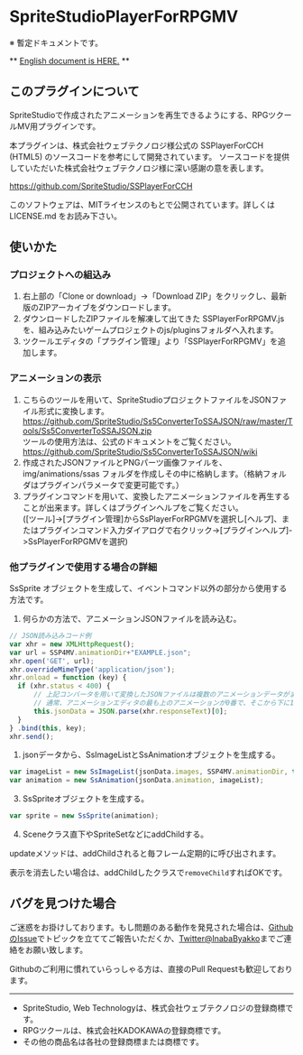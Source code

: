 # SpriteStudioPlayerForRPGMV

※ 暫定ドキュメントです。

\*\* [English document is HERE.](README_EN.md) \*\*

## このプラグインについて

SpriteStudioで作成されたアニメーションを再生できるようにする、RPGツクールMV用プラグインです。

本プラグインは、株式会社ウェブテクノロジ様公式の SSPlayerForCCH (HTML5) のソースコードを参考にして開発されています。
ソースコードを提供していただいた株式会社ウェブテクノロジ様に深い感謝の意を表します。

https://github.com/SpriteStudio/SSPlayerForCCH

このソフトウェアは、MITライセンスのもとで公開されています。詳しくは LICENSE.md をお読み下さい。

## 使いかた

### プロジェクトへの組込み

1. 右上部の「Clone or download」→「Download ZIP」をクリックし、最新版のZIPアーカイブをダウンロードします。
1. ダウンロードしたZIPファイルを解凍して出てきた SSPlayerForRPGMV.js を、組み込みたいゲームプロジェクトのjs/pluginsフォルダへ入れます。
1. ツクールエディタの「プラグイン管理」より「SSPlayerForRPGMV」を追加します。

### アニメーションの表示

1. こちらのツールを用いて、SpriteStudioプロジェクトファイルをJSONファイル形式に変換します。  
  https://github.com/SpriteStudio/Ss5ConverterToSSAJSON/raw/master/Tools/Ss5ConverterToSSAJSON.zip  
  ツールの使用方法は、公式のドキュメントをご覧ください。  
  https://github.com/SpriteStudio/Ss5ConverterToSSAJSON/wiki
1. 作成されたJSONファイルとPNGパーツ画像ファイルを、img/animations/ssas フォルダを作成しその中に格納します。（格納フォルダはプラグインパラメータで変更可能です。）
1. プラグインコマンドを用いて、変換したアニメーションファイルを再生することが出来ます。詳しくはプラグインヘルプをご覧ください。  
  (\[ツール\]->\[プラグイン管理\]からSsPlayerForRPGMVを選択し\[ヘルプ\]、またはプラグインコマンド入力ダイアログで右クリック->\[プラグインヘルプ\]->SsPlayerForRPGMVを選択)

### 他プラグインで使用する場合の詳細

SsSprite オブジェクトを生成して、イベントコマンド以外の部分から使用する方法です。

1. 何らかの方法で、アニメーションJSONファイルを読み込む。  

  ```JavaScript
// JSON読み込みコード例
var xhr = new XMLHttpRequest();
var url = SSP4MV.animationDir+"EXAMPLE.json";
xhr.open('GET', url);
xhr.overrideMimeType('application/json');
xhr.onload = function (key) {
    if (xhr.status < 400) {
        // 上記コンバータを用いて変換したJSONファイルは複数のアニメーションデータがまとめられているため、再生したいアニメーション番号を指定
        // 通常、アニメーションエディタの最も上のアニメーションが0番で、そこから下に1,2,...と続きます
        this.jsonData = JSON.parse(xhr.responseText)[0];
    }
} .bind(this, key);
xhr.send();
```
1. jsonデータから、SsImageListとSsAnimationオブジェクトを生成する。
  
  ```JavaScript
var imageList = new SsImageList(jsonData.images, SSP4MV.animationDir, true);
var animation = new SsAnimation(jsonData.animation, imageList);
```
3. SsSpriteオブジェクトを生成する。

  ```JavaScript
var sprite = new SsSprite(animation);
```
4. Sceneクラス直下やSpriteSetなどにaddChildする。

updateメソッドは、addChildされると毎フレーム定期的に呼び出されます。

表示を消去したい場合は、addChildしたクラスで`removeChild`すればOKです。

## バグを見つけた場合
 
ご迷惑をお掛けしております。もし問題のある動作を発見された場合は、[GithubのIssue](https://github.com/InabaByakko/SSPlayerForRPGMV/issues)でトピックを立ててご報告いただくか、[Twitter@InabaByakko](https://twitter.com/InabaByakko)までご連絡をお願い致します。

Githubのご利用に慣れていらっしゃる方は、直接のPull Requestも歓迎しております。

---

* SpriteStudio, Web Technologyは、株式会社ウェブテクノロジの登録商標です。
* RPGツクールは、株式会社KADOKAWAの登録商標です。
* その他の商品名は各社の登録商標または商標です。
